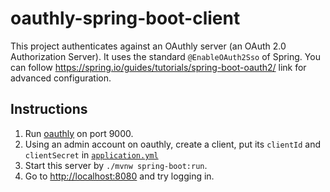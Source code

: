 # oauthly-spring-boot-client

This project authenticates against an OAuthly server (an OAuth 2.0 Authorization Server).
It uses the standard `@EnableOAuth2Sso` of Spring.
You can follow <https://spring.io/guides/tutorials/spring-boot-oauth2/> link for advanced configuration. 

## Instructions

1. Run [oauthly](https://github.com/bekce/oauthly) on port 9000. 
2. Using an admin account on oauthly, create a client, put its `clientId` and `clientSecret` 
in [`application.yml`](https://github.com/bekce/oauthly-spring-boot-client/blob/master/src/main/resources/application.yml)
3. Start this server by `./mvnw spring-boot:run`.
4. Go to <http://localhost:8080> and try logging in.
